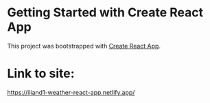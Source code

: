 # Getting Started with Create React App

This project was bootstrapped with [Create React App](https://github.com/facebook/create-react-app).

# Link to site:
https://iliand1-weather-react-app.netlify.app/

